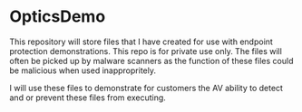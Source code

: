 # OpticsDemo

This repository will store files that I have created for use with endpoint protection demonstrations. This repo is for private use only. The files will often be picked up by malware scanners as the function of these files could be malicious when used inappropritely.

I will use these files to demonstrate for customers the AV ability to detect and or prevent these files from executing.
